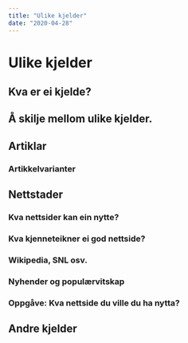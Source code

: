 ```yaml
---
title: "Ulike kjelder"
date: "2020-04-28"
---
```


# Ulike kjelder

## Kva er ei kjelde?

## Å skilje mellom ulike kjelder. 

## Artiklar

### Artikkelvarianter 

## Nettstader

### Kva nettsider kan ein nytte?

### Kva kjenneteikner ei god nettside?

### Wikipedia, SNL osv.

### Nyhender og populærvitskap

### Oppgåve: Kva nettside du ville du ha nytta? 

## Andre kjelder


